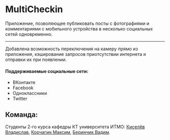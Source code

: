   MultiCheckin
===========================================
  Приложение, позволяющее публиковать посты с фотографиями и комментариями с мобильного устройства в несколько социальных сетей одновременно. 
***
  Добавлена возможность переключения на камеру прямо из приложения, кэширование запросов приотсутствии интернета и отправки их при появлении.

#### Поддерживаемые социальные сети:
* ВКонтакте
* Facebook
* Одноклассники
* Twitter

Команда:
------------
Студенты 2-го курса кафедры КТ университета ИТМО: [Киселёв Владислав](https://github.com/Vlad-kv), [Корчагин Максим](https://github.com/zclimber), [Беринчик Вадим](https://github.com/vadiwalker).
